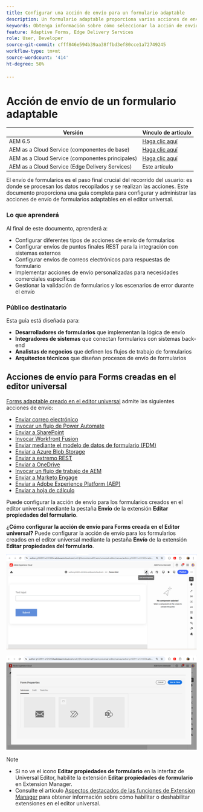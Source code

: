 ```yaml
---
title: Configurar una acción de envío para un formulario adaptable
description: Un formulario adaptable proporciona varias acciones de envío. Una acción de envío define cómo se procesará un formulario adaptable después del envío. Puede utilizar las acciones de envío integradas o crear las suyas propias.
keywords: Obtenga información sobre cómo seleccionar la acción de envío para un formulario adaptable, conectar un formulario adaptable a una lista de SharePoint, conectar un formulario adaptable a una biblioteca de documentos de SharePoint, conectar un formulario adaptable al modelo de datos de formulario (FDM)
feature: Adaptive Forms, Edge Delivery Services
role: User, Developer
source-git-commit: cfff846e594b39aa38ffbd3ef80cce1a72749245
workflow-type: tm+mt
source-wordcount: '414'
ht-degree: 50%

---
```


# Acción de envío de un formulario adaptable

| Versión | Vínculo de artículo |
|---------|-----------------------------|
| AEM 6.5 | [Haga clic aquí](https://experienceleague.adobe.com/docs/experience-manager-65/forms/adaptive-forms-basic-authoring/configuring-submit-actions.html?lang=es) |
| AEM as a Cloud Service (componentes de base) | [Haga clic aquí](/help/forms/configuring-submit-actions.md) |
| AEM as a Cloud Service (componentes principales) | [Haga clic aquí](/help/forms/configure-submit-actions-core-components.md) |
| AEM as a Cloud Service (Edge Delivery Services) | Este artículo |


El envío de formularios es el paso final crucial del recorrido del usuario: es donde se procesan los datos recopilados y se realizan las acciones. Este documento proporciona una guía completa para configurar y administrar las acciones de envío de formularios adaptables en el editor universal.

### Lo que aprenderá

Al final de este documento, aprenderá a:

- Configurar diferentes tipos de acciones de envío de formularios
- Configurar envíos de puntos finales REST para la integración con sistemas externos
- Configurar envíos de correos electrónicos para respuestas de formulario
- Implementar acciones de envío personalizadas para necesidades comerciales específicas
- Gestionar la validación de formularios y los escenarios de error durante el envío

### Público destinatario

Esta guía está diseñada para:

- **Desarrolladores de formularios** que implementan la lógica de envío
- **Integradores de sistemas** que conectan formularios con sistemas back-end
- **Analistas de negocios** que definen los flujos de trabajo de formularios
- **Arquitectos técnicos** que diseñan procesos de envío de formularios

## Acciones de envío para Forms creadas en el editor universal

[Forms adaptable creado en el editor universal](/help/edge/docs/forms/universal-editor/create-forms.md) admite las siguientes acciones de envío:

- [Enviar correo electrónico](/help/forms/configure-submit-action-send-email.md)
- [Invocar un flujo de Power Automate](/help/forms/forms-microsoft-power-automate-integration.md)
- [Enviar a SharePoint](/help/forms/configure-submit-action-sharepoint.md)
- [Invocar Workfront Fusion](/help/forms/submit-adaptive-form-to-workfront-fusion.md)
- [Enviar mediante el modelo de datos de formulario (FDM)](/help/forms/integrate-adaptive-form-with-fdm.md)
- [Enviar a Azure Blob Storage](/help/forms/configure-submit-action-azure-blob-storage.md)
- [Enviar a extremo REST](/help/forms/configure-submit-action-restpoint.md)
- [Enviar a OneDrive](/help/forms/configure-submit-action-onedrive.md)
- [Invocar un flujo de trabajo de AEM](/help/forms/configure-submit-action-workflow.md)
- [Enviar a Marketo Engage](/help/forms/submit-adaptive-form-to-marketo-engage.md)
- [Enviar a Adobe Experience Platform (AEP)](/help/forms/aem-forms-aep-connector.md)
- [Enviar a hoja de cálculo](/help/forms/forms-submission-service.md)

<!--You can also submit an Adaptive Form in the Universal Editor to other storage or CRM integrations:

* [Connect Adaptive Form to Salesforce](/help/forms/aem-forms-salesforce-integration.md)
* [Connect an Adaptive Form to Microsoft&reg; Dynamics OData](/help/forms/ms-dynamics-odata-configuration.md)-->

Puede configurar la acción de envío para los formularios creados en el editor universal mediante la pestaña **Envío** de la extensión **Editar propiedades del formulario**.

**¿Cómo configurar la acción de envío para Forms creada en el Editor universal?**
Puede configurar la acción de envío para los formularios creados en el editor universal mediante la pestaña **Envío** de la extensión **Editar propiedades del formulario**.

![Icono de propiedades de formulario](/help/forms/assets/ue-form-properties-icon.png)

![Propiedades de formulario de editor universal](/help/forms/assets/ue-form-properties.png)

>[!NOTE]
>
> - Si no ve el icono **Editar propiedades de formulario** en la interfaz de Universal Editor, habilite la extensión **Editar propiedades de formulario** en Extension Manager.
> - Consulte el artículo [Aspectos destacados de las funciones de Extension Manager](https://developer.adobe.com/uix/docs/extension-manager/feature-highlights/#enablingdisabling-extensions) para obtener información sobre cómo habilitar o deshabilitar extensiones en el editor universal.



